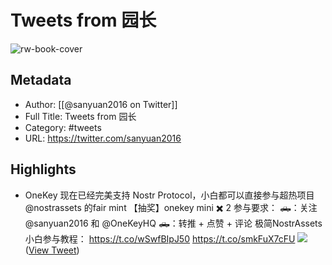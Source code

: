 # Tweets from 园长

![rw-book-cover](https://pbs.twimg.com/profile_images/1641291972530044928/Rw71tBAr.jpg)

## Metadata
- Author: [[@sanyuan2016 on Twitter]]
- Full Title: Tweets from 园长
- Category: #tweets
- URL: https://twitter.com/sanyuan2016

## Highlights
- OneKey 现在已经完美支持 Nostr Protocol，小白都可以直接参与超热项目 @nostrassets 的fair mint
  【抽奖】onekey mini ✖️ 2
  参与要求：
  🛻：关注 @sanyuan2016 和 @OneKeyHQ
  🛻：转推 + 点赞 + 评论
  极简NostrAssets小白参与教程： https://t.co/wSwfBIpJ50 https://t.co/smkFuX7cFU
  ![](https://pbs.twimg.com/media/GAk2kv_akAAIdNl.jpg) ([View Tweet](https://twitter.com/sanyuan2016/status/1731975626662531344))
